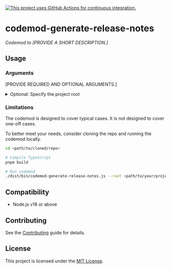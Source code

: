 [![This project uses GitHub Actions for continuous integration.](https://github.com/Ajanth/codemod-generate-release-notes/actions/workflows/ci.yml/badge.svg)](https://github.com/Ajanth/codemod-generate-release-notes/actions/workflows/ci.yml)

# codemod-generate-release-notes

_Codemod to [PROVIDE A SHORT DESCRIPTION.]_


## Usage

### Arguments

[PROVIDE REQUIRED AND OPTIONAL ARGUMENTS.]

<details>

<summary>Optional: Specify the project root</summary>

Pass `--root` to run the codemod somewhere else (i.e. not in the current directory).

```sh
npx codemod-generate-release-notes --root <path/to/your/project>
```

</details>


### Limitations

The codemod is designed to cover typical cases. It is not designed to cover one-off cases.

To better meet your needs, consider cloning the repo and running the codemod locally.

```sh
cd <path/to/cloned/repo>

# Compile TypeScript
pnpm build

# Run codemod
./dist/bin/codemod-generate-release-notes.js --root <path/to/your/project>
```


## Compatibility

- Node.js v18 or above


## Contributing

See the [Contributing](CONTRIBUTING.md) guide for details.


## License

This project is licensed under the [MIT License](LICENSE.md).
